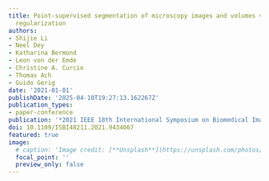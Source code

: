 ```yaml
---
title: Point-supervised segmentation of microscopy images and volumes via objectness
  regularization
authors:
- Shijie Li
- Neel Dey
- Katharina Bermond
- Leon von der Emde
- Christine A. Curcio
- Thomas Ach
- Guido Gerig
date: '2021-01-01'
publishDate: '2025-04-10T19:27:13.162267Z'
publication_types:
- paper-conference
publication: '*2021 IEEE 18th International Symposium on Biomedical Imaging (ISBI)*'
doi: 10.1109/ISBI48211.2021.9434067
featured: true
image:
  # caption: 'Image credit: [**Unsplash**](https://unsplash.com/photos/pLCdAaMFLTE)'
  focal_point: ''
  preview_only: false
---
```

